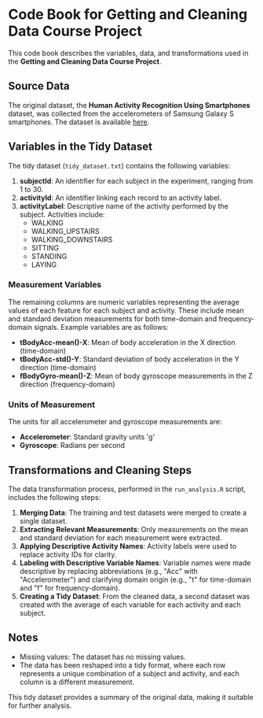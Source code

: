 # Code Book for Getting and Cleaning Data Course Project

This code book describes the variables, data, and transformations used in the **Getting and Cleaning Data Course Project**.

## Source Data

The original dataset, the **Human Activity Recognition Using Smartphones** dataset, was collected from the accelerometers of Samsung Galaxy S smartphones. The dataset is available [here](https://archive.ics.uci.edu/ml/datasets/Human+Activity+Recognition+Using+Smartphones).

## Variables in the Tidy Dataset

The tidy dataset (`tidy_dataset.txt`) contains the following variables:

1. **subjectId**: An identifier for each subject in the experiment, ranging from 1 to 30.
2. **activityId**: An identifier linking each record to an activity label.
3. **activityLabel**: Descriptive name of the activity performed by the subject. Activities include:
   - WALKING
   - WALKING_UPSTAIRS
   - WALKING_DOWNSTAIRS
   - SITTING
   - STANDING
   - LAYING

### Measurement Variables

The remaining columns are numeric variables representing the average values of each feature for each subject and activity. These include mean and standard deviation measurements for both time-domain and frequency-domain signals. Example variables are as follows:

- **tBodyAcc-mean()-X**: Mean of body acceleration in the X direction (time-domain)
- **tBodyAcc-std()-Y**: Standard deviation of body acceleration in the Y direction (time-domain)
- **fBodyGyro-mean()-Z**: Mean of body gyroscope measurements in the Z direction (frequency-domain)

### Units of Measurement

The units for all accelerometer and gyroscope measurements are:
- **Accelerometer**: Standard gravity units 'g'
- **Gyroscope**: Radians per second

## Transformations and Cleaning Steps

The data transformation process, performed in the `run_analysis.R` script, includes the following steps:

1. **Merging Data**: The training and test datasets were merged to create a single dataset.
2. **Extracting Relevant Measurements**: Only measurements on the mean and standard deviation for each measurement were extracted.
3. **Applying Descriptive Activity Names**: Activity labels were used to replace activity IDs for clarity.
4. **Labeling with Descriptive Variable Names**: Variable names were made descriptive by replacing abbreviations (e.g., "Acc" with "Accelerometer") and clarifying domain origin (e.g., "t" for time-domain and "f" for frequency-domain).
5. **Creating a Tidy Dataset**: From the cleaned data, a second dataset was created with the average of each variable for each activity and each subject.

## Notes

- Missing values: The dataset has no missing values.
- The data has been reshaped into a tidy format, where each row represents a unique combination of a subject and activity, and each column is a different measurement.

This tidy dataset provides a summary of the original data, making it suitable for further analysis.
